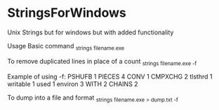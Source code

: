 # StringsForWindows
Unix Strings but for windows but with added functionality 

Usage
Basic command
<sub>
strings filename.exe
</sub>

To remove duplicated lines in place of a count
<sub>
strings filename.exe -f
</sub>

Example of using -f: 
PSHUFB 1
PIECES 4
CONV 1
CMPXCHG 2
tlsthrd 1
writable 1
used 1
environ 3
WITH 2
CHAINS 2

To dump into a file and format
<sub>
strings filename.exe > dump.txt -f
</sub>

